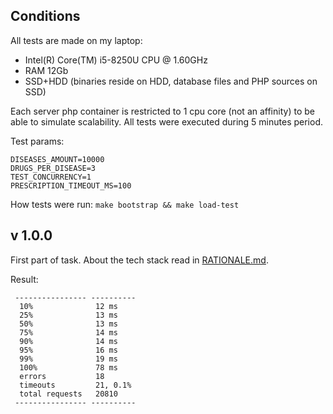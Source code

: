 ## Conditions

All tests are made on my laptop:
* Intel(R) Core(TM) i5-8250U CPU @ 1.60GHz
* RAM 12Gb
* SSD+HDD (binaries reside on HDD, database files and PHP sources on SSD)
 
Each server php container is restricted to 1 cpu core (not an affinity) 
to be able to simulate scalability.
All tests were executed during 5 minutes period.

Test params:
```
DISEASES_AMOUNT=10000
DRUGS_PER_DISEASE=3
TEST_CONCURRENCY=1
PRESCRIPTION_TIMEOUT_MS=100
```

How tests were run: `make bootstrap && make load-test`


## v 1.0.0

First part of task.
About the tech stack read in [RATIONALE.md](RATIONALE.md).

Result:
```
 ---------------- ---------- 
  10%              12 ms     
  25%              13 ms     
  50%              13 ms     
  75%              14 ms     
  90%              14 ms     
  95%              16 ms     
  99%              19 ms     
  100%             78 ms     
  errors           18        
  timeouts         21, 0.1%  
  total requests   20810     
 ---------------- ---------- 

```
